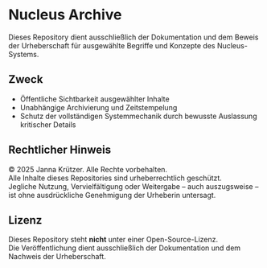 # Nucleus Archive

Dieses Repository dient ausschließlich der Dokumentation und dem Beweis der Urheberschaft für ausgewählte Begriffe und Konzepte des Nucleus-Systems.

## Zweck
- Öffentliche Sichtbarkeit ausgewählter Inhalte
- Unabhängige Archivierung und Zeitstempelung
- Schutz der vollständigen Systemmechanik durch bewusste Auslassung kritischer Details

## Rechtlicher Hinweis
© 2025 Janna Krützer. Alle Rechte vorbehalten.  
Alle Inhalte dieses Repositories sind urheberrechtlich geschützt.  
Jegliche Nutzung, Vervielfältigung oder Weitergabe – auch auszugsweise – ist ohne ausdrückliche Genehmigung der Urheberin untersagt.

## Lizenz
Dieses Repository steht **nicht** unter einer Open-Source-Lizenz.  
Die Veröffentlichung dient ausschließlich der Dokumentation und dem Nachweis der Urheberschaft.

